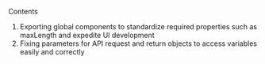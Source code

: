 Contents
1. Exporting global components to standardize required properties such as maxLength and expedite UI development
2. Fixing parameters for API request and return objects to access variables easily and correctly 
